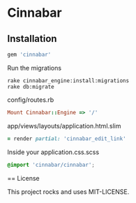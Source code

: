 # Cinnabar

## Installation

```ruby
gem 'cinnabar'
```

Run the migrations
```shell
rake cinnabar_engine:install:migrations
rake db:migrate
```
config/routes.rb
```ruby
Mount Cinnabar::Engine => '/'
```

app/views/layouts/application.html.slim
```ruby
= render partial: 'cinnabar_edit_link'
```

Inside your application.css.scss
```scss
@import 'cinnabar/cinnabar';
```

== License

This project rocks and uses MIT-LICENSE.

